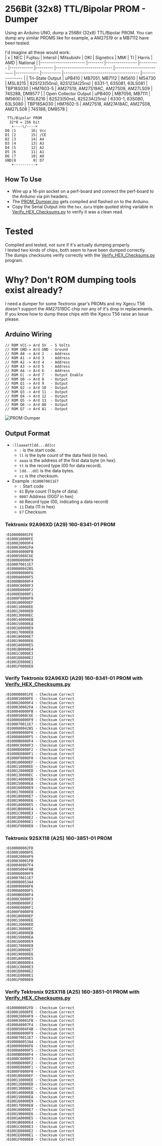 # 256Bit (32x8) TTL/Bipolar PROM - Dumper
Using an Arduino UNO, dump a 256Bit (32x8) TTL/Bipolar PROM.
You can dump any similar PROMS like for example, a AM27S19 or a MB7112 have been tested. 

I'd imagine all these would work:  
| x                     	| NEC    	| Fujitsu        	| Intersil 	| Mitsubishi 	| OKI     	| Signetics                   	| MMI                     	| TI         	| Harris   	| AMD                                   	| National       	|
|-----------------------	|--------	|----------------	|----------	|------------	|---------	|-----------------------------	|-------------------------	|------------	|----------	|---------------------------------------	|----------------	|
| Tri-State Output      	| uPB410 	| MB7051, MB7112 	| IM5610   	| M54730     	| MSL8215 	| 82S123(50ns), 82S123A(25ns) 	| 6331-1, 63S081, 63LS081 	| TBP18S030  	| HM7603-5 	| AM27S19, AM27S19AC, AM27S09, AM27LS09 	| 74S288, DM8577 	|
| Open Collector Output 	| uPB400 	| MB7056, MB7111 	| IM5600   	|            	| MSL8216 	| 82S23(50ns), 82S23A(25ns)   	| 6330-1, 63S080, 63LS080 	| TBP18SA030 	| HM7602-5 	| AM27S18, AM27A18AC, AM27S08, AM27LS08 	| 74S188, DM8578 	|

```
 TTL/Bipolar PROM
  32*8 = 256 bit  
   +----\/----+  
D0 |1       16| Vcc  
D1 |2       15| /CE  
D2 |3       14| A4  
D3 |4       13| A3  
D4 |5       12| A2  
D5 |6       11| A1  
D6 |7       10| A0  
GND|8        9| D7  
   +----------+  
```

## How To Use
- Wire up a 16-pin socket on a perf-board and connect the perf-board to the Arduino via pin headers.
- The [PROM_Dumper.ino](PROM_Dumper.ino) gets compiled and flashed on to the Arduino.  
- Copy the Serial Output into the `hex_data` triple quoted string variable in [Verify_HEX_Checksums.py](Verify_HEX_Checksums.py) to verify it was a clean read.

# Tested
Compiled and tested, not sure if it's actually dumping properly.  
I tested two kinds of chips, both seem to have been dumped correctly.  
The dumps checksums verify correctly with the [Verify_HEX_Checksums.py](Verify_HEX_Checksums.py) program.

# Why? Don't ROM dumping tools exist already? 
I need a dumper for some Textronix gear's PROMs and my Xgecu T56 doesn't support the AM27S19DC chip nor any of it's drop in replacements.  
If you know how to dump these chips with the Xgecu T56 raise an Issue please.

## Arduino Wiring
```
// ROM VCC-> Ard 5V  - 5 Volts
// ROM GND-> Ard GND - Ground
// ROM A0 -> Ard 2   - Address
// ROM A1 -> Ard 3   - Address
// ROM A2 -> Ard 4   - Address
// ROM A3 -> Ard 5   - Address
// ROM A4 -> Ard 6   - Address
// ROM G| -> Ard 7   - Output Enable
// ROM Q0 -> Ard 8   - Output
// ROM Q1 -> Ard 9   - Output
// ROM Q2 -> Ard 10  - Output
// ROM Q3 -> Ard 11  - Output
// ROM Q4 -> Ard 12  - Output
// ROM Q5 -> Ard 13  - Output
// ROM Q6 -> Ard A0  - Output
// ROM Q7 -> Ard A1  - Output
```
![PROM-Dumper](https://github.com/SaxonRah/PROM-Dumper/blob/main/PROM-Dumper.png?raw=true)

## Output Format
- `:llaaaatt[dd...dd]cc`
  - `:` is the start code.
  - `ll` is the byte count of the data field (in hex).
  - `aaaa` is the address of the first data byte (in hex).
  - `tt` is the record type (00 for data record).
  - `[dd...dd]` is the data bytes.
  - `cc` is the checksum.
- Example `:0100070011E7` 
  - `:` Start code
  - `01` Byte count (1 byte of data)
  - `0007` Address (0007 in hex)
  - `00` Record type (00, indicating a data record)
  - `11` Data (11 in hex)
  - `E7` Checksum

### Tektronix 92A96XD (A29) 160-8341-01 PROM
```
:0100000001FE
:0100010000FE
:0100020009F4
:0100030002FA
:0100040000FB
:010005008C6E
:0100060000F9
:0100070011E7
:0100080042B5
:0100090000F6
:01000A0000F5
:01000B0000F4
:01000C0000F3
:01000D0000F2
:01000E0000F1
:01000F0000F0
:0100100000EF
:0100110000EE
:0100120000ED
:0100130000EC
:0100140000EB
:0100150000EA
:0100160000E9
:0100170000E8
:0100180000E7
:0100190000E6
:01001A0000E5
:01001B0000E4
:01001C0000E3
:01001D0000E2
:01001E0000E1
:01001F0000E0
```

### Verify Tektronix 92A96XD (A29) 160-8341-01 PROM with [Verify_HEX_Checksums.py](Verify_HEX_Checksums.py)
```
:0100000001FE - Checksum Correct
:0100010000FE - Checksum Correct
:0100020009F4 - Checksum Correct
:0100030002FA - Checksum Correct
:0100040000FB - Checksum Correct
:010005008C6E - Checksum Correct
:0100060000F9 - Checksum Correct
:0100070011E7 - Checksum Correct
:0100080042B5 - Checksum Correct
:0100090000F6 - Checksum Correct
:01000A0000F5 - Checksum Correct
:01000B0000F4 - Checksum Correct
:01000C0000F3 - Checksum Correct
:01000D0000F2 - Checksum Correct
:01000E0000F1 - Checksum Correct
:01000F0000F0 - Checksum Correct
:0100100000EF - Checksum Correct
:0100110000EE - Checksum Correct
:0100120000ED - Checksum Correct
:0100130000EC - Checksum Correct
:0100140000EB - Checksum Correct
:0100150000EA - Checksum Correct
:0100160000E9 - Checksum Correct
:0100170000E8 - Checksum Correct
:0100180000E7 - Checksum Correct
:0100190000E6 - Checksum Correct
:01001A0000E5 - Checksum Correct
:01001B0000E4 - Checksum Correct
:01001C0000E3 - Checksum Correct
:01001D0000E2 - Checksum Correct
:01001E0000E1 - Checksum Correct
:01001F0000E0 - Checksum Correct
```

### Tektronix 92SX118 (A25) 160-3851-01 PROM
```
:0100000002FD
:0100010000FE
:0100020004F9
:0100030001FB
:0100040007F4
:010005004FAB
:0100060000F9
:0100070011E7
:0100080053A4
:0100090000F6
:01000A0000F5
:01000B0000F4
:01000C0000F3
:01000D0000F2
:01000E0000F1
:01000F0000F0
:0100100000EF
:0100110000EE
:0100120000ED
:0100130000EC
:0100140000EB
:0100150000EA
:0100160000E9
:0100170000E8
:0100180000E7
:0100190000E6
:01001A0000E5
:01001B0000E4
:01001C0000E3
:01001D0000E2
:01001E0000E1
:01001F0000E0
```

### Verify Tektronix 92SX118 (A25) 160-3851-01 PROM with [Verify_HEX_Checksums.py](Verify_HEX_Checksums.py)
```
:0100000002FD - Checksum Correct
:0100010000FE - Checksum Correct
:0100020004F9 - Checksum Correct
:0100030001FB - Checksum Correct
:0100040007F4 - Checksum Correct
:010005004FAB - Checksum Correct
:0100060000F9 - Checksum Correct
:0100070011E7 - Checksum Correct
:0100080053A4 - Checksum Correct
:0100090000F6 - Checksum Correct
:01000A0000F5 - Checksum Correct
:01000B0000F4 - Checksum Correct
:01000C0000F3 - Checksum Correct
:01000D0000F2 - Checksum Correct
:01000E0000F1 - Checksum Correct
:01000F0000F0 - Checksum Correct
:0100100000EF - Checksum Correct
:0100110000EE - Checksum Correct
:0100120000ED - Checksum Correct
:0100130000EC - Checksum Correct
:0100140000EB - Checksum Correct
:0100150000EA - Checksum Correct
:0100160000E9 - Checksum Correct
:0100170000E8 - Checksum Correct
:0100180000E7 - Checksum Correct
:0100190000E6 - Checksum Correct
:01001A0000E5 - Checksum Correct
:01001B0000E4 - Checksum Correct
:01001C0000E3 - Checksum Correct
:01001D0000E2 - Checksum Correct
:01001E0000E1 - Checksum Correct
:01001F0000E0 - Checksum Correct
```
